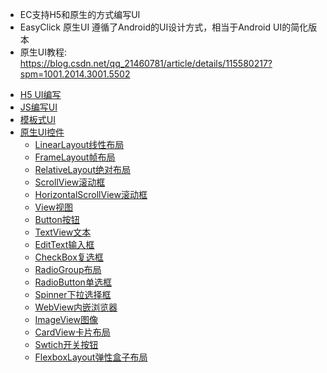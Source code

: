 
- EC支持H5和原生的方式编写UI
- EasyClick 原生UI 遵循了Android的UI设计方式，相当于Android UI的简化版本
- 原生UI教程: https://blog.csdn.net/qq_21460781/article/details/115580217?spm=1001.2014.3001.5502

* [H5 UI编写](/zh-cn/funcs/ui/html-ui-custom.md)
* [JS编写UI](/zh-cn/funcs/ui/ui-js-inter.md)
* [模板式UI](/zh-cn/funcs/ui/ui-js-template.md)
* [原生UI控件](/zh-cn/funcs/ui/ui-native-view.md)
    * [LinearLayout线性布局](/zh-cn/funcs/ui/uidetail/linearlayout.md)
    * [FrameLayout帧布局](/zh-cn/funcs/ui/uidetail/framelayout.md)
    * [RelativeLayout绝对布局](/zh-cn/funcs/ui/uidetail/relativelayout.md)
    * [ScrollView滚动框](/zh-cn/funcs/ui/uidetail/scrollview.md)
    * [HorizontalScrollView滚动框](/zh-cn/funcs/ui/uidetail/h_scrollview.md)
    * [View视图](/zh-cn/funcs/ui/uidetail/view.md)
    * [Button按钮](/zh-cn/funcs/ui/uidetail/button.md)
    * [TextView文本](/zh-cn/funcs/ui/uidetail/textview.md)
    * [EditText输入框](/zh-cn/funcs/ui/uidetail/edittext.md)
    * [CheckBox复选框](/zh-cn/funcs/ui/uidetail/checkbox.md)
    * [RadioGroup布局](/zh-cn/funcs/ui/uidetail/radiogroup.md)
    * [RadioButton单选框](/zh-cn/funcs/ui/uidetail/radiobutton.md)
    * [Spinner下拉选择框](/zh-cn/funcs/ui/uidetail/spinner.md)
    * [WebView内嵌浏览器](/zh-cn/funcs/ui/uidetail/webview.md)
    * [ImageView图像](/zh-cn/funcs/ui/uidetail/imageview.md)
    * [CardView卡片布局](/zh-cn/funcs/ui/uidetail/cardview.md)
    * [Swtich开关按钮](/zh-cn/funcs/ui/uidetail/switch.md)
    * [FlexboxLayout弹性盒子布局](/zh-cn/funcs/ui/uidetail/flexboxlayout.md)